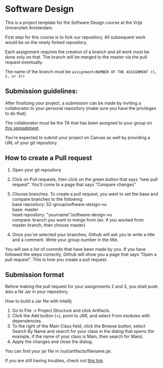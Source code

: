 # Software Design 
This is a project template for the Software Design course at the Vrije Universiteit Amsterdam. 

First step for this course is to fork our repository. All subsequent work would be on the newly forked repository.

Each assignment requires the creation of a branch and all work must be done only on that. The branch will be merged to the master via the pull request eventually. 
 
The name of the branch must be `assignment<NUMBER OF THE ASSIGNMENT (1, 2, or 3)>`

## **Submission guidelines:**  

After finalizing your project, a submission can be made by inviting a collaborator to your personal repository (make sure you have the privileges to do that). 

The collaborator must be the TA that has been assigned to your group on [this spreadsheet](http://shorturl.at/fjtyQ).

You’re expected to submit your project on Canvas as well by providing a URL of your git repository.


## **How to create a Pull request**

1. Open your git repository

2. Click on Pull requests, then click on the green button that says “new pull request”.
You’ll come to a page that says “Compare changes”.

3. Choose branches.
To create a pull request, you want to set the base and compare branches to the following:  
base repository: S2-group/software-design-vu  
base: master  
head repository: "yourname"/software-design-vu  
compare: branch you want to merge from (ex. if you worked from master branch, then choose master)  

4. Once you’ve selected your branches, Github will ask you to write a title and a comment. Write your group number in the title.

You will see a list of commits that have been made by you.
If you have followed the steps correctly, Github will show you a page that says “Open a pull request”.
This is how you create a pull request.


## **Submission format**

Before making the pull request for your assignments 2 and 3, you shall push also a fat Jar in your repository.

How to build a Jar file with Intellij:
1. Go to File -> Project Structure and click Artifacts. 
2. Click the Add button (+), point to JAR, and select From modules with dependencies.
3. To the right of the Main Class field, click the Browse button, select Search By Name and search for your class in the dialog that opens (for example, if the name of your class is Main, then search for Main).
4. Apply the changes and close the dialog.

You can find your jar file in /out/artifacts/filename.jar.

If you are still having troubles, check out [this link](https://www.jetbrains.com/help/idea/packaging-a-module-into-a-jar-file.html).
